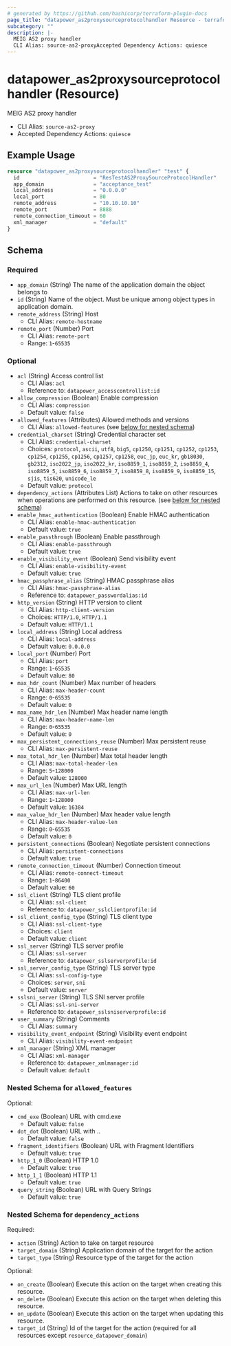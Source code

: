 ```yaml
---
# generated by https://github.com/hashicorp/terraform-plugin-docs
page_title: "datapower_as2proxysourceprotocolhandler Resource - terraform-provider-datapower"
subcategory: ""
description: |-
  MEIG AS2 proxy handler
  CLI Alias: source-as2-proxyAccepted Dependency Actions: quiesce
---
```


# datapower_as2proxysourceprotocolhandler (Resource)

MEIG AS2 proxy handler
  - CLI Alias: `source-as2-proxy`
  - Accepted Dependency Actions: `quiesce`

## Example Usage

```terraform
resource "datapower_as2proxysourceprotocolhandler" "test" {
  id                        = "ResTestAS2ProxySourceProtocolHandler"
  app_domain                = "acceptance_test"
  local_address             = "0.0.0.0"
  local_port                = 80
  remote_address            = "10.10.10.10"
  remote_port               = 8888
  remote_connection_timeout = 60
  xml_manager               = "default"
}
```

<!-- schema generated by tfplugindocs -->
## Schema

### Required

- `app_domain` (String) The name of the application domain the object belongs to
- `id` (String) Name of the object. Must be unique among object types in application domain.
- `remote_address` (String) Host
  - CLI Alias: `remote-hostname`
- `remote_port` (Number) Port
  - CLI Alias: `remote-port`
  - Range: `1`-`65535`

### Optional

- `acl` (String) Access control list
  - CLI Alias: `acl`
  - Reference to: `datapower_accesscontrollist:id`
- `allow_compression` (Boolean) Enable compression
  - CLI Alias: `compression`
  - Default value: `false`
- `allowed_features` (Attributes) Allowed methods and versions
  - CLI Alias: `allowed-features` (see [below for nested schema](#nestedatt--allowed_features))
- `credential_charset` (String) Credential character set
  - CLI Alias: `credential-charset`
  - Choices: `protocol`, `ascii`, `utf8`, `big5`, `cp1250`, `cp1251`, `cp1252`, `cp1253`, `cp1254`, `cp1255`, `cp1256`, `cp1257`, `cp1258`, `euc_jp`, `euc_kr`, `gb18030`, `gb2312`, `iso2022_jp`, `iso2022_kr`, `iso8859_1`, `iso8859_2`, `iso8859_4`, `iso8859_5`, `iso8859_6`, `iso8859_7`, `iso8859_8`, `iso8859_9`, `iso8859_15`, `sjis`, `tis620`, `unicode_le`
  - Default value: `protocol`
- `dependency_actions` (Attributes List) Actions to take on other resources when operations are performed on this resource. (see [below for nested schema](#nestedatt--dependency_actions))
- `enable_hmac_authentication` (Boolean) Enable HMAC authentication
  - CLI Alias: `enable-hmac-authentication`
  - Default value: `true`
- `enable_passthrough` (Boolean) Enable passthrough
  - CLI Alias: `enable-passthrough`
  - Default value: `true`
- `enable_visibility_event` (Boolean) Send visibility event
  - CLI Alias: `enable-visibility-event`
  - Default value: `true`
- `hmac_passphrase_alias` (String) HMAC passphrase alias
  - CLI Alias: `hmac-passphrase-alias`
  - Reference to: `datapower_passwordalias:id`
- `http_version` (String) HTTP version to client
  - CLI Alias: `http-client-version`
  - Choices: `HTTP/1.0`, `HTTP/1.1`
  - Default value: `HTTP/1.1`
- `local_address` (String) Local address
  - CLI Alias: `local-address`
  - Default value: `0.0.0.0`
- `local_port` (Number) Port
  - CLI Alias: `port`
  - Range: `1`-`65535`
  - Default value: `80`
- `max_hdr_count` (Number) Max number of headers
  - CLI Alias: `max-header-count`
  - Range: `0`-`65535`
  - Default value: `0`
- `max_name_hdr_len` (Number) Max header name length
  - CLI Alias: `max-header-name-len`
  - Range: `0`-`65535`
  - Default value: `0`
- `max_persistent_connections_reuse` (Number) Max persistent reuse
  - CLI Alias: `max-persistent-reuse`
- `max_total_hdr_len` (Number) Max total header length
  - CLI Alias: `max-total-header-len`
  - Range: `5`-`128000`
  - Default value: `128000`
- `max_url_len` (Number) Max URL length
  - CLI Alias: `max-url-len`
  - Range: `1`-`128000`
  - Default value: `16384`
- `max_value_hdr_len` (Number) Max header value length
  - CLI Alias: `max-header-value-len`
  - Range: `0`-`65535`
  - Default value: `0`
- `persistent_connections` (Boolean) Negotiate persistent connections
  - CLI Alias: `persistent-connections`
  - Default value: `true`
- `remote_connection_timeout` (Number) Connection timeout
  - CLI Alias: `remote-connect-timeout`
  - Range: `1`-`86400`
  - Default value: `60`
- `ssl_client` (String) TLS client profile
  - CLI Alias: `ssl-client`
  - Reference to: `datapower_sslclientprofile:id`
- `ssl_client_config_type` (String) TLS client type
  - CLI Alias: `ssl-client-type`
  - Choices: `client`
  - Default value: `client`
- `ssl_server` (String) TLS server profile
  - CLI Alias: `ssl-server`
  - Reference to: `datapower_sslserverprofile:id`
- `ssl_server_config_type` (String) TLS server type
  - CLI Alias: `ssl-config-type`
  - Choices: `server`, `sni`
  - Default value: `server`
- `sslsni_server` (String) TLS SNI server profile
  - CLI Alias: `ssl-sni-server`
  - Reference to: `datapower_sslsniserverprofile:id`
- `user_summary` (String) Comments
  - CLI Alias: `summary`
- `visibility_event_endpoint` (String) Visibility event endpoint
  - CLI Alias: `visibility-event-endpoint`
- `xml_manager` (String) XML manager
  - CLI Alias: `xml-manager`
  - Reference to: `datapower_xmlmanager:id`
  - Default value: `default`

<a id="nestedatt--allowed_features"></a>
### Nested Schema for `allowed_features`

Optional:

- `cmd_exe` (Boolean) URL with cmd.exe
  - Default value: `false`
- `dot_dot` (Boolean) URL with ..
  - Default value: `false`
- `fragment_identifiers` (Boolean) URL with Fragment Identifiers
  - Default value: `true`
- `http_1_0` (Boolean) HTTP 1.0
  - Default value: `true`
- `http_1_1` (Boolean) HTTP 1.1
  - Default value: `true`
- `query_string` (Boolean) URL with Query Strings
  - Default value: `true`


<a id="nestedatt--dependency_actions"></a>
### Nested Schema for `dependency_actions`

Required:

- `action` (String) Action to take on target resource
- `target_domain` (String) Application domain of the target for the action
- `target_type` (String) Resource type of the target for the action

Optional:

- `on_create` (Boolean) Execute this action on the target when creating this resource.
- `on_delete` (Boolean) Execute this action on the target when deleting this resource.
- `on_update` (Boolean) Execute this action on the target when updating this resource.
- `target_id` (String) Id of the target for the action (required for all resources except `resource_datapower_domain`)
